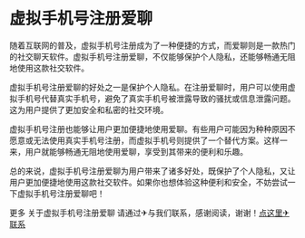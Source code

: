 # 虚拟手机号注册爱聊

随着互联网的普及，虚拟手机号注册成为了一种便捷的方式，而爱聊则是一款热门的社交聊天软件。虚拟手机号注册爱聊，不仅能够保护个人隐私，还能够畅通无阻地使用这款社交软件。

虚拟手机号注册爱聊的好处之一是保护个人隐私。在注册爱聊时，用户可以使用虚拟手机号代替真实手机号，避免了真实手机号被泄露导致的骚扰或信息泄露问题。这为用户提供了更加安全和私密的社交环境。

虚拟手机号注册也能够让用户更加便捷地使用爱聊。有些用户可能因为种种原因不愿意或无法使用真实手机号注册，而虚拟手机号则提供了一个替代方案。这样一来，用户就能够畅通无阻地使用爱聊，享受到其带来的便利和乐趣。

总的来说，虚拟手机号注册爱聊为用户带来了诸多好处，既保护了个人隐私，又让用户更加便捷地使用这款社交软件。如果你也想体验这种便利和安全，不妨尝试一下虚拟手机号注册爱聊吧！

更多 关于虚拟手机号注册爱聊 请通过✈与我们联系，感谢阅读，谢谢！[点这里✈联系](https://d.k02.cc)